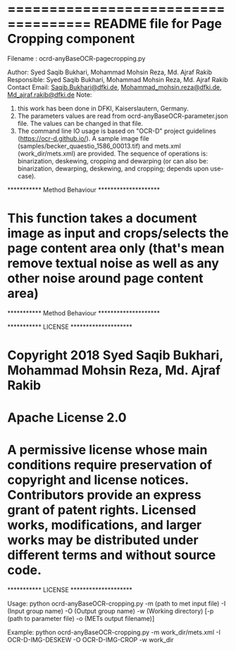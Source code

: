 ====================================
README file for Page Cropping component
====================================
Filename : ocrd-anyBaseOCR-pagecropping.py

Author: Syed Saqib Bukhari, Mohammad Mohsin Reza, Md. Ajraf Rakib
Responsible: Syed Saqib Bukhari, Mohammad Mohsin Reza, Md. Ajraf Rakib
Contact Email: Saqib.Bukhari@dfki.de, Mohammad_mohsin.reza@dfki.de, Md_ajraf.rakib@dfki.de
Note: 
1) this work has been done in DFKI, Kaiserslautern, Germany.
2) The parameters values are read from ocrd-anyBaseOCR-parameter.json file. The values can be changed in that file.
3) The command line IO usage is based on "OCR-D" project guidelines (https://ocr-d.github.io/). A sample image file (samples/becker_quaestio_1586_00013.tif) and mets.xml (work_dir/mets.xml) are provided. The sequence of operations is: binarization, deskewing, cropping and dewarping (or can also be: binarization, dewarping, deskewing, and cropping; depends upon use-case).

*********** Method Behaviour ********************
# This function takes a document image as input and crops/selects the page content area only (that's mean remove textual noise as well as any other noise around page content area)
*********** Method Behaviour ********************

*********** LICENSE ********************
# Copyright 2018 Syed Saqib Bukhari, Mohammad Mohsin Reza, Md. Ajraf Rakib
# Apache License 2.0

# A permissive license whose main conditions require preservation of copyright and license notices. Contributors provide an express grant of patent rights. Licensed works, modifications, and larger works may be distributed under different terms and without source code.

*********** LICENSE ********************

Usage:
python ocrd-anyBaseOCR-cropping.py -m (path to met input file) -I (Input group name) -O (Output group name) -w (Working directory)
	[-p (path to parameter file) -o (METs output filename)]

Example: 
python ocrd-anyBaseOCR-cropping.py -m work_dir/mets.xml -I OCR-D-IMG-DESKEW -O OCR-D-IMG-CROP -w work_dir
